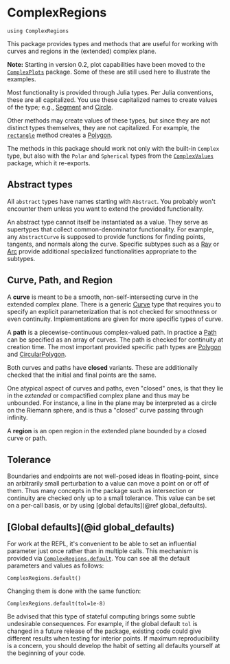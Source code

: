 # ComplexRegions

```@setup examples
using ComplexRegions
```

This package provides types and methods that are useful for working with curves and regions in the (extended) complex plane.

**Note:** Starting in version 0.2, plot capabilities have been moved to the [`ComplexPlots`](https://complexvariables.github.io/ComplexPlots.jl/stable/) package. Some of these are still used here to illustrate the examples.

Most functionality is provided through Julia types. Per Julia conventions, these are all capitalized. You use these capitalized names to create values of the type; e.g., [Segment](@ref) and [Circle](@ref).

Other methods may create values of these types, but since they are not distinct types themselves, they are not capitalized. For example, the [`rectangle`](@ref) method creates a [Polygon](@ref).

The methods in this package should work not only with the built-in `Complex` type, but also with the `Polar` and `Spherical` types from the [`ComplexValues`](https://complexvariables.github.io/ComplexValues.jl/stable/) package, which it re-exports.

## Abstract types

All `abstract` types have names starting with `Abstract`. You probably won't encounter them unless you want to extend the provided functionality.

An abstract type cannot itself be instantiated as a value. They serve as supertypes that collect common-denominator functionality. For example, any `AbstractCurve` is supposed to provide functions for finding points, tangents, and normals along the curve. Specific subtypes such as a [Ray](@ref) or [Arc](@ref) provide additional specialized functionalities appropriate to the subtypes.

## Curve, Path, and Region

A **curve** is meant to be a smooth, non-self-intersecting curve in the extended complex plane. There is a generic [Curve](@ref) type that requires you to specify an explicit parameterization that is not checked for smoothness or even continuity. Implementations are given for more specific types of curve.

A **path** is a piecewise-continuous complex-valued path. In practice a [Path](@ref) can be specified as an array of curves. The path is checked for continuity at creation time. The most important provided specific path types are [Polygon](@ref) and [CircularPolygon](@ref).

Both curves and paths have **closed** variants. These are additionally checked that the initial and final points are the same.

One atypical aspect of curves and paths, even "closed" ones, is that they lie in the *extended* or compactified complex plane and thus may be unbounded. For instance, a line in the plane may be interpreted as a circle on the Riemann sphere, and is thus a "closed" curve passing through infinity.

A **region** is an open region in the extended plane bounded by a closed curve or path.

## Tolerance

Boundaries and endpoints are not well-posed ideas in floating-point, since an arbitrarily small perturbation to a value can move a point on or off of them. Thus many concepts in the package such as intersection or continuity are checked only up to a small tolerance. This value can be set on a per-call basis, or by using [global defaults](@ref global_defaults).

## [Global defaults](@id global_defaults)

For work at the REPL, it's convenient to be able to set an influential parameter just once rather than in multiple calls. This mechanism is provided via [`ComplexRegions.default`](@ref). You can see all the default parameters and values as follows:

```@repl examples
ComplexRegions.default()
```

Changing them is done with the same function:

```@repl examples
ComplexRegions.default(tol=1e-8)
```

Be advised that this type of stateful computing brings some subtle undesirable consequences. For example, if the global default `tol` is changed in a future release of the package, existing code could give different results when testing for interior points. If maximum reproducibility is a concern, you should develop the habit of setting all defaults yourself at the beginning of your code.

